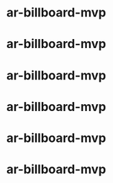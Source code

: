 # ar-billboard-mvp
# ar-billboard-mvp
# ar-billboard-mvp
# ar-billboard-mvp
# ar-billboard-mvp
# ar-billboard-mvp
